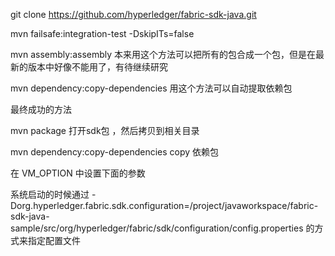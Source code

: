 git clone https://github.com/hyperledger/fabric-sdk-java.git


 mvn failsafe:integration-test -DskipITs=false    

mvn assembly:assembly   本来用这个方法可以把所有的包合成一个包，但是在最新的版本中好像不能用了，有待继续研究

mvn dependency:copy-dependencies    用这个方法可以自动提取依赖包

最终成功的方法 


mvn package  打开sdk包 ，然后拷贝到相关目录

mvn dependency:copy-dependencies   copy 依赖包  

在 	VM_OPTION	中设置下面的参数

系统启动的时候通过 -Dorg.hyperledger.fabric.sdk.configuration=/project/javaworkspace/fabric-sdk-java-sample/src/org/hyperledger/fabric/sdk/configuration/config.properties  的方式来指定配置文件




